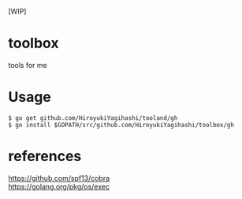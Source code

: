 [WIP]
# toolbox
tools for me

# Usage
```
$ go get github.com/HiroyukiYagihashi/tooland/gh
$ go install $GOPATH/src/github.com/HiroyukiYagihashi/toolbox/gh
```

# references
https://github.com/spf13/cobra  
https://golang.org/pkg/os/exec
